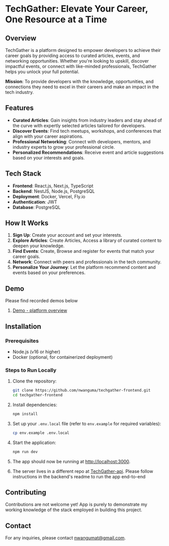 # **TechGather: Elevate Your Career, One Resource at a Time**

## **Overview**

TechGather is a platform designed to empower developers to achieve their career goals by providing access to curated articles, events, and networking opportunities. Whether you're looking to upskill, discover impactful events, or connect with like-minded professionals, TechGather helps you unlock your full potential.

**Mission**: To provide developers with the knowledge, opportunities, and connections they need to excel in their careers and make an impact in the tech industry.

## **Features**

- **Curated Articles**: Gain insights from industry leaders and stay ahead of the curve with expertly selected articles tailored for developers.
- **Discover Events**: Find tech meetups, workshops, and conferences that align with your career aspirations.
- **Professional Networking**: Connect with developers, mentors, and industry experts to grow your professional circle.
- **Personalized Recommendations**: Receive event and article suggestions based on your interests and goals.

## **Tech Stack**

- **Frontend**: React.js, Next.js, TypeScript
- **Backend**: NestJS, Node.js, PostgreSQL
- **Deployment**: Docker, Vercel, Fly.io
- **Authentication**: JWT
- **Database**: PostgreSQL

## **How It Works**

1. **Sign Up**: Create your account and set your interests.
2. **Explore Articles**: Create Articles, Access a library of curated content to deepen your knowledge.
3. **Find Events**: Create, Browse and register for events that match your career goals.
4. **Network**: Connect with peers and professionals in the tech community.
5. **Personalize Your Journey**: Let the platform recommend content and events based on your preferences.

## **Demo**

Please find recorded demos below

1. [Demo - platform overview](https://www.loom.com/share/9e345ca374074a60b66897a76a4483bc?sid=40e98c73-91a6-4853-a2a8-863e761d61d5)

## **Installation**

### **Prerequisites**

- Node.js (v16 or higher)
- Docker (optional, for containerized deployment)

### **Steps to Run Locally**

1. Clone the repository:

   ```bash
   git clone https://github.com/nwanguma/techgather-frontend.git
   cd techgather-frontend
   ```

2. Install dependencies:

   ```bash
   npm install
   ```

3. Set up your `.env.local` file (refer to `env.example` for required variables):

   ```bash
   cp env.example .env.local
   ```

4. Start the application:

   ```bash
   npm run dev
   ```

5. The app should now be running at [http://localhost:3000](http://localhost:3000).

6. The server lives in a different repo at [TechGather-api](https://github.com/nwanguma/techgather-api). Please follow instructions in the backend's readme to run the app end-to-end

## **Contributing**

Contributions are not welcome yet! App is purely to demonstrate my working knowledge of the stack employed in building this project.

## **Contact**

For any inquiries, please contact [nwangumat@gmail.com](mailto:nwangumat@gmail.com).
